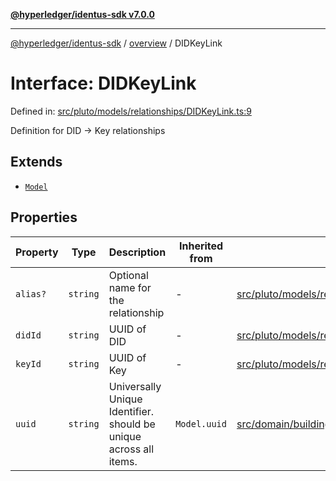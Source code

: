 [**@hyperledger/identus-sdk v7.0.0**](../../README.md)

***

[@hyperledger/identus-sdk](../../README.md) / [overview](../README.md) / DIDKeyLink

# Interface: DIDKeyLink

Defined in: [src/pluto/models/relationships/DIDKeyLink.ts:9](https://github.com/hyperledger/identus-edge-agent-sdk-ts/blob/96423ee84b124a31ce63036d9d623d1cb73a13c2/src/pluto/models/relationships/DIDKeyLink.ts#L9)

Definition for DID -> Key relationships

## Extends

- [`Model`](../type-aliases/Model.md)

## Properties

| Property | Type | Description | Inherited from | Defined in |
| ------ | ------ | ------ | ------ | ------ |
| <a id="alias"></a> `alias?` | `string` | Optional name for the relationship | - | [src/pluto/models/relationships/DIDKeyLink.ts:21](https://github.com/hyperledger/identus-edge-agent-sdk-ts/blob/96423ee84b124a31ce63036d9d623d1cb73a13c2/src/pluto/models/relationships/DIDKeyLink.ts#L21) |
| <a id="didid"></a> `didId` | `string` | UUID of DID | - | [src/pluto/models/relationships/DIDKeyLink.ts:13](https://github.com/hyperledger/identus-edge-agent-sdk-ts/blob/96423ee84b124a31ce63036d9d623d1cb73a13c2/src/pluto/models/relationships/DIDKeyLink.ts#L13) |
| <a id="keyid"></a> `keyId` | `string` | UUID of Key | - | [src/pluto/models/relationships/DIDKeyLink.ts:17](https://github.com/hyperledger/identus-edge-agent-sdk-ts/blob/96423ee84b124a31ce63036d9d623d1cb73a13c2/src/pluto/models/relationships/DIDKeyLink.ts#L17) |
| <a id="uuid"></a> `uuid` | `string` | Universally Unique Identifier. should be unique across all items. | `Model.uuid` | [src/domain/buildingBlocks/Pluto.ts:23](https://github.com/hyperledger/identus-edge-agent-sdk-ts/blob/96423ee84b124a31ce63036d9d623d1cb73a13c2/src/domain/buildingBlocks/Pluto.ts#L23) |
